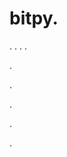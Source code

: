 # bitpy.
.
.
.
.












.






















































.
























.



























.




















.
